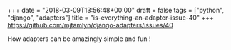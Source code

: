 +++
date = "2018-03-09T13:56:48+00:00"
draft = false
tags = ["python", "django", "adapters"]
title = "is-everything-an-adapter-issue-40"
+++
https://github.com/mjtamlyn/django-adapters/issues/40

How adapters can be amazingly simple and fun !
